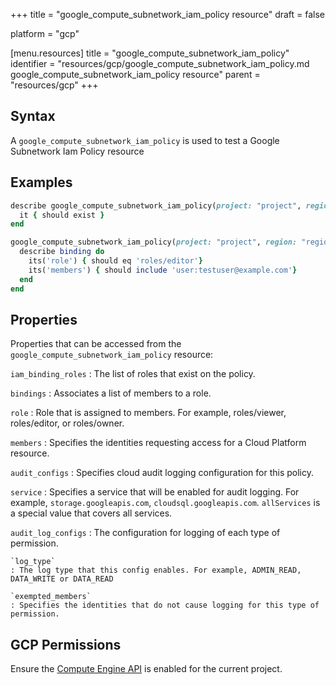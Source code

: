 +++
title = "google_compute_subnetwork_iam_policy resource"
draft = false

platform = "gcp"

[menu.resources]
    title = "google_compute_subnetwork_iam_policy"
    identifier = "resources/gcp/google_compute_subnetwork_iam_policy.md google_compute_subnetwork_iam_policy resource"
    parent = "resources/gcp"
+++

## Syntax

A `google_compute_subnetwork_iam_policy` is used to test a Google Subnetwork Iam Policy resource

## Examples

```ruby
describe google_compute_subnetwork_iam_policy(project: "project", region: "region", name: "name") do
  it { should exist }
end

google_compute_subnetwork_iam_policy(project: "project", region: "region", name: "name").bindings.each do |binding|
  describe binding do
    its('role') { should eq 'roles/editor'}
    its('members') { should include 'user:testuser@example.com'}
  end
end
```

## Properties

Properties that can be accessed from the `google_compute_subnetwork_iam_policy` resource:

`iam_binding_roles`
: The list of roles that exist on the policy.

`bindings`
: Associates a list of members to a role.

`role`
: Role that is assigned to members. For example, roles/viewer, roles/editor, or roles/owner.

`members`
: Specifies the identities requesting access for a Cloud Platform resource.

`audit_configs`
: Specifies cloud audit logging configuration for this policy.

`service`
: Specifies a service that will be enabled for audit logging. For example, `storage.googleapis.com`, `cloudsql.googleapis.com`. `allServices` is a special value that covers all services.

`audit_log_configs`
: The configuration for logging of each type of permission.

    `log_type`
    : The log type that this config enables. For example, ADMIN_READ, DATA_WRITE or DATA_READ

    `exempted_members`
    : Specifies the identities that do not cause logging for this type of permission.

## GCP Permissions

Ensure the [Compute Engine API](https://console.cloud.google.com/apis/library/compute.googleapis.com/) is enabled for the current project.
